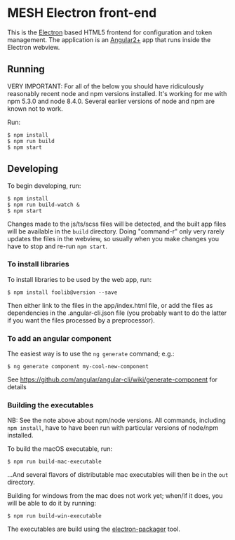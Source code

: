# MESH Electron front-end

This is the [Electron](https://electron.atom.io/) based HTML5 frontend for configuration and token management. The application is an [Angular2+](https://angular.io/) app that runs inside the Electron webview.

## Running

VERY IMPORTANT: For all of the below you should have ridiculously reasonably recent node and npm versions installed. It's working for me with npm 5.3.0 and node 8.4.0. Several earlier versions of node and npm are known not to work.

Run:

    $ npm install
    $ npm run build
    $ npm start

## Developing

To begin developing, run:

    $ npm install
    $ npm run build-watch &
    $ npm start

Changes made to the js/ts/scss files will be detected, and the built app files will be available in the `build` directory. Doing "command-r" only very rarely updates the files in the webview, so usually when you make changes you have to stop and re-run `npm start`.

### To install libraries

To install libraries to be used by the web app, run:

    $ npm install foolib@version --save

Then either link to the files in the app/index.html file, or add the files as dependencies in the .angular-cli.json file (you probably want to do the latter if you want the files processed by a preprocessor).

### To add an angular component

The easiest way is to use the `ng generate` command; e.g.:

    $ ng generate component my-cool-new-component

See https://github.com/angular/angular-cli/wiki/generate-component for details

### Building the executables

NB: See the note above about npm/node versions. All commands, including `npm install`, have to have been run with particular versions of node/npm installed.

To build the macOS executable, run:

    $ npm run build-mac-executable

...And several flavors of distributable mac executables will then be in the `out` directory.

Building for windows from the mac does not work yet; when/if it does, you will be able to do it by running:

    $ npm run build-win-executable

The executables are build using the [electron-packager](https://github.com/electron-userland/electron-packager) tool.
